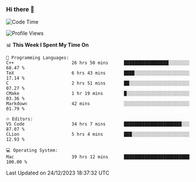 ### Hi there 👋

<!--START_SECTION:waka-->
![Code Time](http://img.shields.io/badge/Code%20Time-216%20hrs%2026%20mins-blue)

![Profile Views](http://img.shields.io/badge/Profile%20Views-3-blue)

📊 **This Week I Spent My Time On** 

```text
💬 Programming Languages: 
C++                      26 hrs 50 mins      █████████████████░░░░░░░░   68.47 % 
TeX                      6 hrs 43 mins       ████░░░░░░░░░░░░░░░░░░░░░   17.14 % 
C                        2 hrs 51 mins       ██░░░░░░░░░░░░░░░░░░░░░░░   07.27 % 
CMake                    1 hr 19 mins        █░░░░░░░░░░░░░░░░░░░░░░░░   03.36 % 
Markdown                 42 mins             ░░░░░░░░░░░░░░░░░░░░░░░░░   01.79 % 

🔥 Editors: 
VS Code                  34 hrs 7 mins       ██████████████████████░░░   87.07 % 
CLion                    5 hrs 4 mins        ███░░░░░░░░░░░░░░░░░░░░░░   12.93 % 

💻 Operating System: 
Mac                      39 hrs 12 mins      █████████████████████████   100.00 % 
```


 Last Updated on 24/12/2023 18:37:32 UTC
<!--END_SECTION:waka-->

<!--
**JackeyHua-SJTU/JackeyHua-SJTU** is a ✨ _special_ ✨ repository because its `README.md` (this file) appears on your GitHub profile.

Here are some ideas to get you started:

- 🔭 I’m currently working on ...
- 🌱 I’m currently learning ...
- 👯 I’m looking to collaborate on ...
- 🤔 I’m looking for help with ...
- 💬 Ask me about ...
- 📫 How to reach me: ...
- 😄 Pronouns: ...
- ⚡ Fun fact: ...
-->
